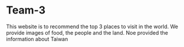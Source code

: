 # Team-3
This website is to recommend the top 3 places to visit in the world. We provide images of food, the people and the land.
Noe provided the information about Taiwan
